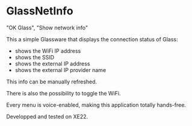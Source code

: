 GlassNetInfo
============

"OK Glass", "Show network info"


This a simple Glassware that displays the connection status of Glass:
- shows the WiFi IP address
- shows the SSID
- shows the external IP address
- shows the external IP provider name

This info can be manually refreshed.

There is also the possibility to toggle the WiFi.

Every menu is voice-enabled, making this application totally hands-free.

Developped and tested on XE22.

